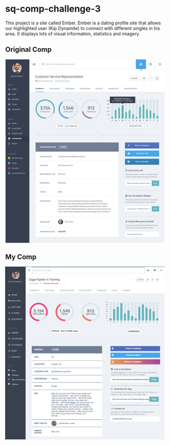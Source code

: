 # sq-comp-challenge-3

This project is a site called Ember.  Ember is a dating profile site that allows our highlighted user (Kip Dynamite) to connect with different singles in his area.  It displays lots of visual information, statistics and imagery.

## Original Comp

![Original Comp](images/original-comp.png)

## My Comp

![My Comp](images/my-comp.png)
